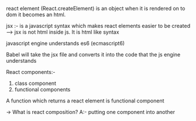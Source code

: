 react element (React.createElement) is an object when it is rendered on to dom it becomes an html.

jsx :- is a javascript syntax which makes react elements easier to be created 
--> jsx is not html inside js. It is html like syntax


javascript engine understands es6 (ecmascript6)

Babel will take the jsx file and converts it into the code that the js engine understands

React components:-
1. class component
2. functional components 

A function which returns a react element is functional component

-> What is react composition?
A:- putting one component into another